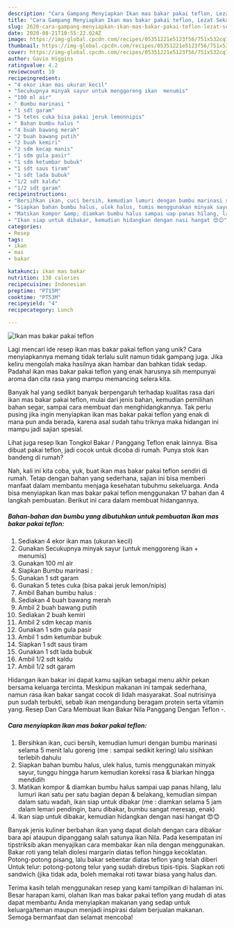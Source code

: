 ```yaml
---
description: "Cara Gampang Menyiapkan Ikan mas bakar pakai teflon, Lezat Sekali"
title: "Cara Gampang Menyiapkan Ikan mas bakar pakai teflon, Lezat Sekali"
slug: 2620-cara-gampang-menyiapkan-ikan-mas-bakar-pakai-teflon-lezat-sekali
date: 2020-08-21T10:55:22.024Z
image: https://img-global.cpcdn.com/recipes/05351221e5123f56/751x532cq70/ikan-mas-bakar-pakai-teflon-foto-resep-utama.jpg
thumbnail: https://img-global.cpcdn.com/recipes/05351221e5123f56/751x532cq70/ikan-mas-bakar-pakai-teflon-foto-resep-utama.jpg
cover: https://img-global.cpcdn.com/recipes/05351221e5123f56/751x532cq70/ikan-mas-bakar-pakai-teflon-foto-resep-utama.jpg
author: Gavin Higgins
ratingvalue: 4.2
reviewcount: 10
recipeingredient:
- "4 ekor ikan mas ukuran kecil"
- "Secukupnya minyak sayur untuk menggoreng ikan  menumis"
- "100 ml air"
- " Bumbu marinasi "
- "1 sdt garam"
- "5 tetes cuka bisa pakai jeruk lemonnipis"
- " Bahan bumbu halus "
- "4 buah bawang merah"
- "2 buah bawang putih"
- "2 buah kemiri"
- "2 sdm kecap manis"
- "1 sdm gula pasir"
- "1 sdm ketumbar bubuk"
- "1 sdt saus tiram"
- "1 sdt lada bubuk"
- "1/2 sdt kaldu"
- "1/2 sdt garam"
recipeinstructions:
- "Bersihkan ikan, cuci bersih, kemudian lumuri dengan bumbu marinasi selama 5 menit lalu goreng (me : sampai sedikit kering) lalu sisihkan terlebih dahulu"
- "Siapkan bahan bumbu halus, ulek halus, tumis menggunakan minyak sayur, tunggu hingga harum kemudian koreksi rasa &amp; biarkan hingga mendidih"
- "Matikan kompor &amp; diamkan bumbu halus sampai uap panas hilang, lalu lumuri ikan satu per satu bagian depan &amp; belakang, kemudian simpan dalam satu wadah, ikan siap untuk dibakar (me : diamkan selama 5 jam dalam lemari pendingin, baru dibakar, bumbu sangat meresap, enak)"
- "Ikan siap untuk dibakar, kemudian hidangkan dengan nasi hangat 😍😊"
categories:
- Resep
tags:
- ikan
- mas
- bakar

katakunci: ikan mas bakar 
nutrition: 138 calories
recipecuisine: Indonesian
preptime: "PT15M"
cooktime: "PT53M"
recipeyield: "4"
recipecategory: Lunch

---
```



![Ikan mas bakar pakai teflon](https://img-global.cpcdn.com/recipes/05351221e5123f56/751x532cq70/ikan-mas-bakar-pakai-teflon-foto-resep-utama.jpg)

Lagi mencari ide resep ikan mas bakar pakai teflon yang unik? Cara menyiapkannya memang tidak terlalu sulit namun tidak gampang juga. Jika keliru mengolah maka hasilnya akan hambar dan bahkan tidak sedap. Padahal ikan mas bakar pakai teflon yang enak harusnya sih mempunyai aroma dan cita rasa yang mampu memancing selera kita.

Banyak hal yang sedikit banyak berpengaruh terhadap kualitas rasa dari ikan mas bakar pakai teflon, mulai dari jenis bahan, kemudian pemilihan bahan segar, sampai cara membuat dan menghidangkannya. Tak perlu pusing jika ingin menyiapkan ikan mas bakar pakai teflon yang enak di mana pun anda berada, karena asal sudah tahu triknya maka hidangan ini mampu jadi sajian spesial.

Lihat juga resep Ikan Tongkol Bakar / Panggang Teflon enak lainnya. Bisa dibuat pakai teflon, jadi cocok untuk dicoba di rumah. Punya stok ikan bandeng di rumah?


Nah, kali ini kita coba, yuk, buat ikan mas bakar pakai teflon sendiri di rumah. Tetap dengan bahan yang sederhana, sajian ini bisa memberi manfaat dalam membantu menjaga kesehatan tubuhmu sekeluarga. Anda bisa menyiapkan Ikan mas bakar pakai teflon menggunakan 17 bahan dan 4 langkah pembuatan. Berikut ini cara dalam membuat hidangannya.

<!--inarticleads1-->

##### Bahan-bahan dan bumbu yang dibutuhkan untuk pembuatan Ikan mas bakar pakai teflon:

1. Sediakan 4 ekor ikan mas (ukuran kecil)
1. Gunakan Secukupnya minyak sayur (untuk menggoreng ikan + menumis)
1. Gunakan 100 ml air
1. Siapkan  Bumbu marinasi :
1. Gunakan 1 sdt garam
1. Gunakan 5 tetes cuka (bisa pakai jeruk lemon/nipis)
1. Ambil  Bahan bumbu halus :
1. Sediakan 4 buah bawang merah
1. Ambil 2 buah bawang putih
1. Sediakan 2 buah kemiri
1. Ambil 2 sdm kecap manis
1. Gunakan 1 sdm gula pasir
1. Ambil 1 sdm ketumbar bubuk
1. Siapkan 1 sdt saus tiram
1. Gunakan 1 sdt lada bubuk
1. Ambil 1/2 sdt kaldu
1. Ambil 1/2 sdt garam


Hidangan ikan bakar ini dapat kamu sajikan sebagai menu akhir pekan bersama keluarga tercinta. Meskipun makanan ini tampak sederhana, namun rasa ikan bakar sangat cocok di lidah masyarakat. Soal nutrisinya pun sudah terbukti, sebab ikan mengandung beragam protein serta vitamin yang. Resep Dan Cara Membuat Ikan Bakar Nila Panggang Dengan Teflon -. 

<!--inarticleads2-->

##### Cara menyiapkan Ikan mas bakar pakai teflon:

1. Bersihkan ikan, cuci bersih, kemudian lumuri dengan bumbu marinasi selama 5 menit lalu goreng (me : sampai sedikit kering) lalu sisihkan terlebih dahulu
1. Siapkan bahan bumbu halus, ulek halus, tumis menggunakan minyak sayur, tunggu hingga harum kemudian koreksi rasa &amp; biarkan hingga mendidih
1. Matikan kompor &amp; diamkan bumbu halus sampai uap panas hilang, lalu lumuri ikan satu per satu bagian depan &amp; belakang, kemudian simpan dalam satu wadah, ikan siap untuk dibakar (me : diamkan selama 5 jam dalam lemari pendingin, baru dibakar, bumbu sangat meresap, enak)
1. Ikan siap untuk dibakar, kemudian hidangkan dengan nasi hangat 😍😊


Banyak jenis kuliner berbahan ikan yang dapat diolah dengan cara dibakar bara api ataupun dipanggang salah satunya ikan Nila. Pada kesempatan ini tipstriksib akan menyajikan cara membakar ikan nila dengan menggunakan. Bakar roti yang telah diolesi margarin diatas teflon hingga kecoklatan. Potong-potong pisang, lalu bakar sebentar diatas teflon yang telah diberi Untuk telur: potong-potong telur yang sudah direbus tipis-tipis. Siapkan roti sandwich (jika tidak ada, boleh memakai roti tawar biasa yang halus dan. 

Terima kasih telah menggunakan resep yang kami tampilkan di halaman ini. Besar harapan kami, olahan Ikan mas bakar pakai teflon yang mudah di atas dapat membantu Anda menyiapkan makanan yang sedap untuk keluarga/teman maupun menjadi inspirasi dalam berjualan makanan. Semoga bermanfaat dan selamat mencoba!
